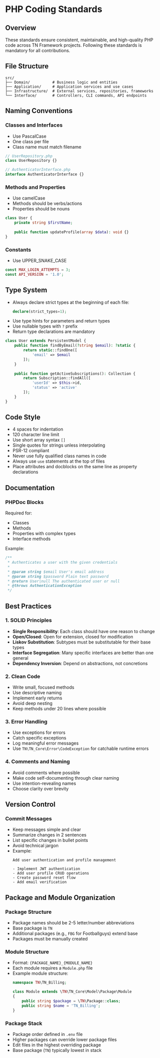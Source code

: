 # PHP Coding Standards

## Overview

These standards ensure consistent, maintainable, and high-quality PHP code across TN Framework projects. Following these standards is mandatory for all contributions.

## File Structure

```
src/
├── Domain/          # Business logic and entities
├── Application/     # Application services and use cases
├── Infrastructure/  # External services, repositories, frameworks
└── Interface/       # Controllers, CLI commands, API endpoints
```

## Naming Conventions

### Classes and Interfaces

- Use PascalCase
- One class per file
- Class name must match filename

```php
// UserRepository.php
class UserRepository {}

// AuthenticatorInterface.php
interface AuthenticatorInterface {}
```

### Methods and Properties

- Use camelCase
- Methods should be verbs/actions
- Properties should be nouns

```php
class User {
    private string $firstName;
    
    public function updateProfile(array $data): void {}
}
```

### Constants

- Use UPPER_SNAKE_CASE

```php
const MAX_LOGIN_ATTEMPTS = 3;
const API_VERSION = '1.0';
```

## Type System

- Always declare strict types at the beginning of each file:
  ```php
  declare(strict_types=1);
  ```
- Use type hints for parameters and return types
- Use nullable types with `?` prefix
- Return type declarations are mandatory

```php
class User extends PersistentModel {
    public function findByEmail(?string $email): ?static {
        return static::findOne([
            'email' => $email
        ]);
    }
    
    public function getActiveSubscriptions(): Collection {
        return Subscription::findAll([
            'userId' => $this->id,
            'status' => 'active'
        ]);
    }
}
```

## Code Style

- 4 spaces for indentation
- 120 character line limit
- Use short array syntax `[]`
- Single quotes for strings unless interpolating
- PSR-12 compliant
- Never use fully qualified class names in code
- Always use `use` statements at the top of files
- Place attributes and docblocks on the same line as property declarations

## Documentation

### PHPDoc Blocks

Required for:
- Classes
- Methods
- Properties with complex types
- Interface methods

Example:
```php
/**
 * Authenticates a user with the given credentials
 *
 * @param string $email User's email address
 * @param string $password Plain text password
 * @return User|null The authenticated user or null
 * @throws AuthenticationException
 */
```

## Best Practices

### 1. SOLID Principles

- **Single Responsibility**: Each class should have one reason to change
- **Open/Closed**: Open for extension, closed for modification
- **Liskov Substitution**: Subtypes must be substitutable for their base types
- **Interface Segregation**: Many specific interfaces are better than one general
- **Dependency Inversion**: Depend on abstractions, not concretions

### 2. Clean Code

- Write small, focused methods
- Use descriptive naming
- Implement early returns
- Avoid deep nesting
- Keep methods under 20 lines where possible

### 3. Error Handling

- Use exceptions for errors
- Catch specific exceptions
- Log meaningful error messages
- Use `TN\TN_Core\Error\CodeException` for catchable runtime errors

### 4. Comments and Naming

- Avoid comments where possible
- Make code self-documenting through clear naming
- Use intention-revealing names
- Choose clarity over brevity

## Version Control

### Commit Messages

- Keep messages simple and clear
- Summarize changes in 2 sentences
- List specific changes in bullet points
- Avoid technical jargon
- Example:
  ```
  Add user authentication and profile management
  
  - Implement JWT authentication
  - Add user profile CRUD operations
  - Create password reset flow
  - Add email verification
  ```

## Package and Module Organization

### Package Structure

- Package names should be 2-5 letter/number abbreviations
- Base package is `TN`
- Additional packages (e.g., `FBG` for Footballguys) extend base
- Packages must be manually created

### Module Structure

- Format: `{PACKAGE_NAME}_{MODULE_NAME}`
- Each module requires a `Module.php` file
- Example module structure:
  ```php
  namespace TN\TN_Billing;
  
  class Module extends \TN\TN_Core\Model\Package\Module
  {
      public string $package = \TN\Package::class;
      public string $name = 'TN_Billing';
  }
  ```

### Package Stack

- Package order defined in `.env` file
- Higher packages can override lower package files
- Edit files in the highest overriding package
- Base package (`TN`) typically lowest in stack 